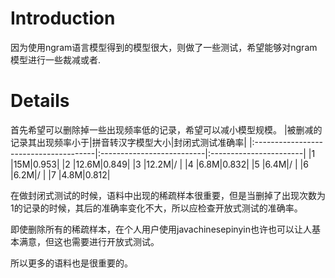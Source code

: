 # Introduction #

因为使用ngram语言模型得到的模型很大，则做了一些测试，希望能够对ngram模型进行一些裁减或者.

# Details #

首先希望可以删除掉一些出现频率低的记录，希望可以减小模型规模。
|被删减的记录其出现频率小于|拼音转汉字模型大小|封闭式测试准确率|
|:--------------------------------------|:--------------------------|:-----------------------|
|1 |15M|0.953|
|2 |12.6M|0.849|
|3 |12.2M|/ |
|4 |6.8M|0.832|
|5 |6.4M|/ |
|6 |6.2M|/ |
|7 |4.8M|0.812|

在做封闭式测试的时候，语料中出现的稀疏样本很重要，但是当删掉了出现次数为1的记录的时候，其后的准确率变化不大，所以应检查开放式测试的准确率。

即使删除所有的稀疏样本，在个人用户使用javachinesepinyin也许也可以让人基本满意，但这也需要进行开放式测试。

所以更多的语料也是很重要的。